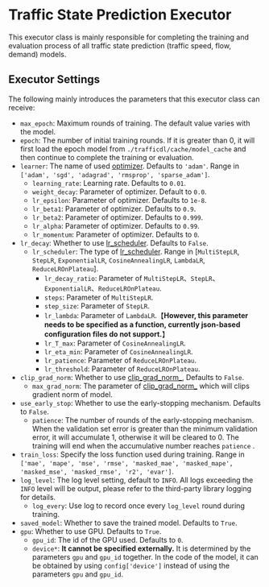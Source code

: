 # Traffic State Prediction Executor

This executor class is mainly responsible for completing the training and evaluation process of all traffic state prediction (traffic speed, flow, demand) models.

## Executor Settings

The following mainly introduces the parameters that this executor class can receive:

- `max_epoch`: Maximum rounds of training. The default value varies with the model.
- `epoch`:  The number of initial training rounds. If it is greater than 0, it will first load the epoch model from `./trafficdl/cache/model_cache` and then continue to complete the training or evaluation.
- `learner`: The name of used [optimizer](https://pytorch.org/docs/stable/optim.html#module-torch.optim). Defaults to `'adam'`. Range in `['adam', 'sgd', 'adagrad', 'rmsprop', 'sparse_adam']`.
  - `learning_rate`: Learning rate. Defaults to `0.01`.
  - `weight_decay`: Parameter of optimizer. Default to `0.0`.
  - `lr_epsilon`: Parameter of optimizer. Defaults to `1e-8`.
  - `lr_beta1`: Parameter of optimizer. Defaults to `0.9`.
  - `lr_beta2`: Parameter of optimizer. Defaults to `0.999`.
  - `lr_alpha`: Parameter of optimizer. Defaults to `0.99`.
  - `lr_momentum`: Parameter of optimizer. Defaults to `0`.
- `lr_decay`: Whether to use [lr_scheduler](https://pytorch.org/docs/stable/optim.html#how-to-adjust-learning-rate). Defaults to `False`.
  - `lr_scheduler`: The type of [lr_scheduler](https://pytorch.org/docs/stable/optim.html#how-to-adjust-learning-rate). Range in [`MultiStepLR`, `StepLR`, `ExponentialLR`, `CosineAnnealingLR`, `LambdaLR`, `ReduceLROnPlateau`].
    - `lr_decay_ratio`: Parameter of  `MultiStepLR`、`StepLR`、`ExponentialLR`、`ReduceLROnPlateau`.
    - `steps`: Parameter of `MultiStepLR`.
    - `step_size`: Parameter of `StepLR`.
    - `lr_lambda`: Parameter of `LambdaLR`.【**However, this parameter needs to be specified as a function, currently json-based configuration files do not support.**】
    - `lr_T_max`: Parameter of `CosineAnnealingLR`.
    - `lr_eta_min`: Parameter of `CosineAnnealingLR`.
    - `lr_patience`: Parameter of `ReduceLROnPlateau`.
    - `lr_threshold`: Parameter of `ReduceLROnPlateau`.
- `clip_grad_norm`: Whether to use [clip_grad_norm_](https://pytorch.org/docs/stable/generated/torch.nn.utils.clip_grad_norm_.html), Defaults to `False`.
  - `max_grad_norm`: The parameter of [clip_grad_norm_](https://pytorch.org/docs/stable/generated/torch.nn.utils.clip_grad_norm_.html) which will clips gradient norm of model.
- `use_early_stop`: Whether to use the early-stopping mechanism. Defaults to `False`.
  - `patience`: The number of rounds of the early-stopping mechanism. When the validation set error is greater than the minimum validation error, it will accumulate 1, otherwise it will be cleared to 0. The training will end when the accumulative number reaches `patience` .
- `train_loss`: Specify the loss function used during training. Range in `['mae', 'mape', 'mse', 'rmse', 'masked_mae', 'masked_mape', 'masked_mse', 'masked_rmse', 'r2', 'evar']`.
- `log_level`: The log level setting, default to `INFO`. All logs exceeding the `INFO` level will be output, please refer to the third-party library logging for details.
  - `log_every`: Use log to record once every `log_level` round during training.
- `saved_model`: Whether to save the trained model. Defaults to `True`.
- `gpu`: Whether to use GPU. Defaults to `True`.
  - `gpu_id`: The id of the GPU used. Defaults to `0`.
  - `device*`: **It cannot be specified externally.** It is determined by the parameters `gpu` and `gpu_id` together. In the code of the model, it can be obtained by using `config['device']` instead of using the parameters `gpu` and `gpu_id`.

